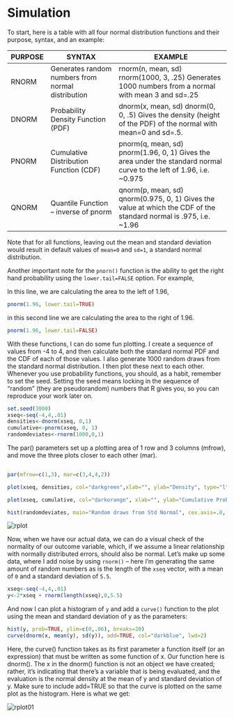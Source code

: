 Simulation
=================

To start, here is a table with all four normal distribution functions and their purpose, syntax, and an example:


| PURPOSE  |  SYNTAX |  EXAMPLE |  
|----------|---------|----------|
|RNORM	   |Generates random numbers from normal distribution	|rnorm(n, mean, sd)	rnorm(1000, 3, .25) Generates 1000 numbers from a normal with mean 3 and sd=.25 |
|DNORM	   |Probability Density Function (PDF)	|dnorm(x, mean, sd)	dnorm(0, 0, .5) Gives the density (height of the PDF) of the normal with mean=0 and sd=.5. |
|PNORM	   |Cumulative Distribution Function (CDF)	|pnorm(q, mean, sd)	pnorm(1.96, 0, 1) Gives the area under the standard normal curve to the left of 1.96, i.e. ~0.975 |
|QNORM	   |Quantile Function – inverse of pnorm	|qnorm(p, mean, sd)	qnorm(0.975, 0, 1) Gives the value at which the CDF of the standard normal is .975, i.e. ~1.96 |


Note that for all functions, leaving out the mean and standard deviation would result in default values of `mean=0` and `sd=1`, a standard normal distribution.

Another important note for the `pnorn()` function is the ability to get the right hand probability using the `lower.tail=FALSE` option.  For example,



In this line, we are calculating the area to the left of 1.96, 
```r
pnorm(1.96, lower.tail=TRUE)
```

in this second line we are calculating the area to the right of 1.96.
```r
pnorm(1.96, lower.tail=FALSE)
```

With these functions, I can do some fun plotting. I create a sequence of values from -4 to 4, and then calculate both the standard normal PDF and the CDF of each of those values.  I also generate 1000 random draws from the standard normal distribution. I then plot these next to each other. Whenever you use probability functions, you should, as a habit, remember to set the seed. Setting the seed means locking in the sequence of “random” (they are pseudorandom) numbers that R gives you, so you can reproduce your work later on.

```r
set.seed(3000)
xseq<-seq(-4,4,.01)
densities<-dnorm(xseq, 0,1)
cumulative<-pnorm(xseq, 0, 1)
randomdeviates<-rnorm(1000,0,1)
```

The par() parameters set up a plotting area of 1 row and 3 columns (mfrow), and move the three plots closer to each other (mar).

```r
 
par(mfrow=c(1,3), mar=c(3,4,4,2))

plot(xseq, densities, col="darkgreen",xlab="", ylab="Density", type="l",lwd=2, cex=2, main="PDF of Standard Normal", cex.axis=.8)

plot(xseq, cumulative, col="darkorange", xlab="", ylab="Cumulative Probability",type="l",lwd=2, cex=2, main="CDF of Standard Normal", cex.axis=.8)

hist(randomdeviates, main="Random draws from Std Normal", cex.axis=.8, xlim=c(-4,4))

```
![rplot](https://user-images.githubusercontent.com/5162499/27052556-a2af385e-4f7f-11e7-84a4-d125aa056aae.png)


Now, when we have our actual data, we can do a visual check of the normality of our outcome variable, which, if we assume a linear relationship with normally distributed errors, should also be normal. Let’s make up some data, where I add noise by using `rnorm()` – here I’m generating the same amount of random numbers as is the length of the `xseq` vector, with a mean of `0` and a standard deviation of `5.5`.

```r
xseq<-seq(-4,4,.01)
y<-2*xseq + rnorm(length(xseq),0,5.5)
```

And now I can plot a histogram of `y` and add a `curve()` function to the plot using the mean and standard deviation of y as the parameters:

```r
hist(y, prob=TRUE, ylim=c(0,.06), breaks=20)
curve(dnorm(x, mean(y), sd(y)), add=TRUE, col="darkblue", lwd=2)
```

Here, the curve() function takes as its first parameter a function itself (or an expression) that must be written as some function of x.  Our function here is dnorm(). The x in the dnorm() function is not an object we have created; rather, it’s indicating that there’s a variable that is being evaluated, and the evaluation is the normal density at the mean of y and standard deviation of y. Make sure to include add=TRUE so that the curve is plotted on the same plot as the histogram.  Here is what we get:


![rplot01](https://user-images.githubusercontent.com/5162499/27052704-21c6e614-4f80-11e7-9159-35b73f55f80f.png)


